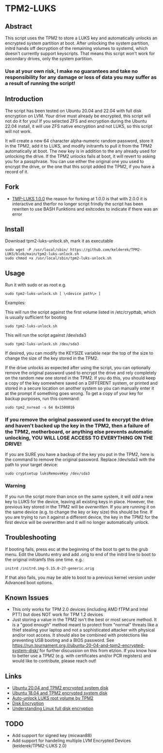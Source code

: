 # TPM2-LUKS

## Abstract
This script uses the TPM2 to store a LUKS key and automatically unlocks an encrypted system partition at boot.
After unlocking the system partition, initrd hands off decryption of the remaining volumes to systemd, which doesn't currently support keyscripts.
That means this script won't work for secondary drives, only the system partition.
### Use at your own risk, I make no guarantees and take no responsibility for any damage or loss of data you may suffer as a result of running the script!

## Introduction
The script has been tested on Ubuntu 20.04 and 22.04 with full disk encryption on LVM.
Your drive must already be encrypted, this script will not do it for you!
If you selected ZFS and encryption during the Ubuntu 22.04 install, it will use ZFS native encryption and not LUKS, so this script will not work.

It will create a new 64 character alpha-numeric random password, store it in the TPM2, add it to LUKS, and modify initramfs to pull it from the TPM2 automatically at boot.
The new key is in addition to the any already used for unlocking the drive.
If the TPM2 unlocks fails at boot, it will revert to asking you for a passphrase.
You can use either the original one you used to encrypt the drive, or the one that this script added the TPM2, if you have a record of it.

## Fork
* [TMP-LUKS 1.0.0](https://github.com/kelderek/TPM2-LUKS)
the reason for forking at 1.0.0 is that with 2.0.0 it is interactive and therfor no longer script frindly
the script has been rewriten to use BASH Funktions and exitcodes to indicate if there was an error

## Install
Download tpm2-luks-unlock.sh, mark it as executable
```
sudo wget -P /usr/local/sbin/ https://github.com/kelderek/TPM2-LUKS/blob/main/tpm2-luks-unlock.sh
sudo chmod +x /usr/local/sbin/tpm2-luks-unlock.sh
```

## Usage
Run it with sudo or as root e.g.
```
sudo tpm2-luks-unlock.sh [ \<device path\> ]
```

Examples:

This will run the script against the first volume listed in /etc/crypttab, which is usually sufficient for booting
```
sudo tpm2-luks-unlock.sh
```

This will run the script against /dev/sda3
```
sudo tpm2-luks-unlock.sh /dev/sda3
```

If desired, you can modify the KEYSIZE variable near the top of the size to change the size of the key stored in the TPM2.

If the drive unlocks as expected after using the script, you can optionally remove the original password used to encrypt the drive and rely completely on the random new one stored in the TPM2.
If you do this, you should keep a copy of the key somewhere saved on a DIFFERENT system, or printed and stored in a secure location on another system so you can manually enter it at the prompt if something goes wrong. To get a copy of your key for backup purposes, run this command:
```
sudo tpm2_nvread -s 64 0x1500016
```

### If you remove the original password used to encrypt the drive and haven't backed up the key in the TPM2, then a failure of the TPM2, motherboard, or anything else prevents automatic unlocking, YOU WILL LOSE ACCESS TO EVERYTHING ON THE DRIVE!

If you are SURE you have a backup of the key you put in the TPM2, here is the command to remove the original password.
Replace /dev/sda3 with the path to your target device:
```
sudo cryptsetup luksRemoveKey /dev/sda3
```

### Warning
If you run the script more than once on the same system, it will *add* a new key to LUKS for the device, leaving all existing keys in place.
However, the previous key stored in the TPM2 will be *overwritten*.
If you are running it on the same device (e.g. to change the key or key size) this should be fine.
If you are trying to run it against a different device, the key in the TPM2 for the first device will be overwritten and it will no longer automatically unlock.

## Troubleshooting
If booting fails, press esc at the beginning of the boot to get to the grub menu.
Edit the Ubuntu entry and add .orig to end of the initrd line to boot to the original initramfs this one time. e.g.:
```
initrd /initrd.img-5.15.0-27-generic.orig
```
If that also fails, you may be able to boot to a previous kernel version under Advanced boot options.

## Known Issues
* This only works for TPM 2.0 devices (including AMD fTPM and Intel PTT) but does NOT work for TPM 1.2 devices
* Just storing a value in the TPM2 isn't the best or most secure method.
It is a "good enough" method meant to protect from "normal" threats like a thief stealing your laptop and not a sophisticated attacker with physical and/or root access.
It should also be combined with protections like preventing USB booting and a BIOS password.
See https://run.tournament.org.il/ubuntu-20-04-and-tpm2-encrypted-system-disk/ for further discussion on this from etzion.
If you know how to better use a TPM2 (e.g. with certificates and/or PCR registers) and would like to contribute, please reach out!

## Links
* [Ubuntu 20.04 and TPM2 encrypted system disk](https://run.tournament.org.il/ubuntu-18-04-and-tpm2-encrypted-system-disk/)
* [Ubuntu 18.04 and TPM2 encrypted system disk](https://run.tournament.org.il/ubuntu-20-04-and-tpm2-encrypted-system-disk/)
* [Auto-unlock LUKS root volume by TPM2](https://micwan88.github.io/linux/ubuntu/luks/tpm/encryption/2021/05/03/auto-unlock-luks-volume-by-tpm2.html)
* [Disk Encryption](https://tpm2-software.github.io/2020/04/13/Disk-Encryption.html)
* [Understanding Linux full disk encryption](https://gist.github.com/joonas-fi/b6bfc564a1a7f3d6b120728db5d48b61)

## TODO
* Add support for signed key (micwan88)
* Add support for handeling multiple LVM Encrypted Devices (kelderek/TPM2-LUKS 2.0)
